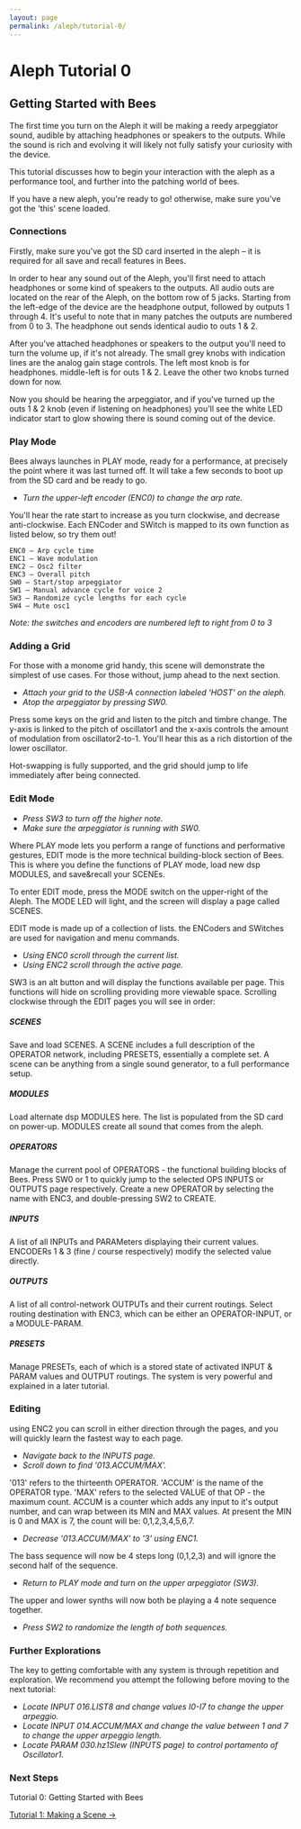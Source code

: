 ```yaml
---
layout: page
permalink: /aleph/tutorial-0/
---
```


# Aleph Tutorial 0

## Getting Started with Bees

The first time you turn on the Aleph it will be making a reedy arpeggiator sound, audible by attaching headphones or speakers to the outputs. While the sound is rich and evolving it will likely not fully satisfy your curiosity with the device.

This tutorial discusses how to begin your interaction with the aleph as a performance tool, and further into the patching world of bees.

If you have a new aleph, you're ready to go! otherwise, make sure you've got the 'this' scene loaded.

### Connections

Firstly, make sure you've got the SD card inserted in the aleph – it is required for all save and recall features in Bees.

In order to hear any sound out of the Aleph, you'll first need to attach headphones or some kind of speakers to the outputs. All audio outs are located on the rear of the Aleph, on the bottom row of 5 jacks. Starting from the left-edge of the device are the headphone output, followed by outputs 1 through 4. It's useful to note that in many patches the outputs are numbered from 0 to 3. The headphone out sends identical audio to outs 1 & 2.

After you've attached headphones or speakers to the output you'll need to turn the volume up, if it's not already. The small grey knobs with indication lines are the analog gain stage controls. The left most knob is for headphones. middle-left is for outs 1 & 2. Leave the other two knobs turned down for now.

Now you should be hearing the arpeggiator, and if you've turned up the outs 1 & 2 knob (even if listening on headphones) you'll see the white LED indicator start to glow showing there is sound coming out of the device.

### Play Mode

Bees always launches in PLAY mode, ready for a performance, at precisely the point where it was last turned off. It will take a few seconds to boot up from the SD card and be ready to go.

- *Turn the upper-left encoder (ENC0) to change the arp rate.*

You'll hear the rate start to increase as you turn clockwise, and decrease anti-clockwise. Each ENCoder and SWitch is mapped to its own function as listed below, so try them out!

~~~
ENC0 – Arp cycle time
ENC1 – Wave modulation
ENC2 – Osc2 filter
ENC3 – Overall pitch
SW0 – Start/stop arpeggiator
SW1 – Manual advance cycle for voice 2
SW3 – Randomize cycle lengths for each cycle
SW4 – Mute osc1
~~~

*Note: the switches and encoders are numbered left to right from 0 to 3*

### Adding a Grid

For those with a monome grid handy, this scene will demonstrate the simplest of use cases. For those without, jump ahead to the next section.

- *Attach your grid to the USB-A connection labeled 'HOST' on the aleph.*
- *Atop the arpeggiator by pressing SW0.*

Press some keys on the grid and listen to the pitch and timbre change. The y-axis is linked to the pitch of oscillator1 and the x-axis controls the amount of modulation from oscillator2-to-1. You'll hear this as a rich distortion of the lower oscillator.

Hot-swapping is fully supported, and the grid should jump to life immediately after being connected.

### Edit Mode

- *Press SW3 to turn off the higher note.*
- *Make sure the arpeggiator is running with SW0.*

Where PLAY mode lets you perform a range of functions and performative gestures, EDIT mode is the more technical building-block section of Bees. This is where you define the functions of PLAY mode, load new dsp MODULES, and save&recall your SCENEs.

To enter EDIT mode, press the MODE switch on the upper-right of the Aleph. The MODE LED will light, and the screen will display a page called SCENES.

EDIT mode is made up of a collection of lists. the ENCoders and SWitches are used for navigation and menu commands.

- *Using ENC0 scroll through the current list.*
- *Using ENC2 scroll through the active page.*

SW3 is an alt button and will display the functions available per page. This functions will hide on scrolling providing more viewable space. Scrolling clockwise through the EDIT pages you will see in order:

##### SCENES

Save and load SCENES. A SCENE includes a full description of the OPERATOR network, including PRESETS, essentially a complete set. A scene can be anything from a single sound generator, to a full performance setup.

##### MODULES

Load alternate dsp MODULES here. The list is populated from the SD card on power-up. MODULES create all sound that comes from the aleph.

##### OPERATORS

Manage the current pool of OPERATORS - the functional building blocks of Bees. Press SW0 or 1 to quickly jump to the selected OPS INPUTS or OUTPUTS page respectively. Create a new OPERATOR by selecting the name with ENC3, and double-pressing SW2 to CREATE.

##### INPUTS

A list of all INPUTs and PARAMeters displaying their current values. ENCODERs 1 & 3 (fine / course respectively) modify the selected value directly.

##### OUTPUTS

A list of all control-network OUTPUTs and their current routings. Select routing destination with ENC3, which can be either an OPERATOR-INPUT, or a MODULE-PARAM.

##### PRESETS

Manage PRESETs, each of which is a stored state of activated INPUT & PARAM values and OUTPUT routings. The system is very powerful and explained in a later tutorial.

### Editing

using ENC2 you can scroll in either direction through the pages, and you will quickly learn the fastest way to each page.

- *Navigate back to the INPUTS page.*
- *Scroll down to find '013.ACCUM/MAX'.*

'013' refers to the thirteenth OPERATOR. 'ACCUM' is the name of the OPERATOR type. 'MAX' refers to the selected VALUE of that OP - the maximum count. ACCUM is a counter which adds any input to it's output number, and can wrap between its MIN and MAX values. At present the MIN is 0 and MAX is 7, the count will be: 0,1,2,3,4,5,6,7.

- *Decrease '013.ACCUM/MAX' to '3' using ENC1.*

The bass sequence will now be 4 steps long (0,1,2,3) and will ignore the second half of the sequence.

- *Return to PLAY mode and turn on the upper arpeggiator (SW3).*

The upper and lower synths will now both be playing a 4 note sequence together.

- *Press SW2 to randomize the length of both sequences.*

### Further Explorations

The key to getting comfortable with any system is through repetition and exploration. We recommend you attempt the following before moving to the next tutorial:

- *Locate INPUT 016.LIST8 and change values I0-I7 to change the upper arpeggio.*
- *Locate INPUT 014.ACCUM/MAX and change the value between 1 and 7 to change the upper arpeggio length.*
- *Locate PARAM 030.hz1Slew (INPUTS page) to control portamento of Oscillator1.*

### Next Steps

Tutorial 0: Getting Started with Bees

[Tutorial 1: Making a Scene &rarr;](../tutorial-1)
